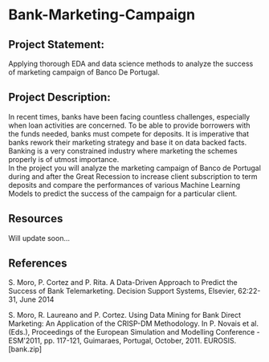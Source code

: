 # Bank-Marketing-Campaign
## Project Statement:
Applying thorough EDA and data science methods to analyze the success of marketing campaign of Banco De Portugal. 

## Project Description:
In recent times, banks have been facing countless challenges, especially when loan activities are concerned. To be able to provide borrowers with the funds needed, banks must compete for deposits. It is imperative that banks rework their marketing strategy and base it on data backed facts. Banking is a very constrained industry where marketing the schemes properly is of utmost importance. <br>
In the project you will analyze the marketing campaign of Banco de Portugal during and after the Great Recession to increase client subscription to term deposits and compare the performances of various Machine Learning Models to predict the success of the campaign for a particular client.

## Resources
Will update soon...


## References

S. Moro, P. Cortez and P. Rita. A Data-Driven Approach to Predict the Success of Bank Telemarketing. Decision Support Systems, Elsevier, 62:22-31, June 2014

S. Moro, R. Laureano and P. Cortez. Using Data Mining for Bank Direct Marketing: An Application of the CRISP-DM Methodology. In P. Novais et al. (Eds.), Proceedings of the European Simulation and Modelling Conference - ESM'2011, pp. 117-121, Guimaraes, Portugal, October, 2011. EUROSIS. [bank.zip]
